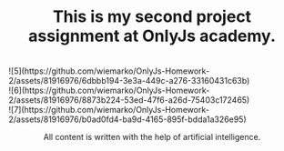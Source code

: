 <h1 align="center">This is my second project assignment at OnlyJs academy.</h1>

<div>
<br>
![5](https://github.com/wiemarko/OnlyJs-Homework-2/assets/81916976/6dbbb194-3e3a-449c-a276-33160431c63b)
<br>
![6](https://github.com/wiemarko/OnlyJs-Homework-2/assets/81916976/8873b224-53ed-47f6-a26d-75403c172465)
<br>
![7](https://github.com/wiemarko/OnlyJs-Homework-2/assets/81916976/b0ad0fd4-ba9d-4165-895f-bdda1a326e95)
<br>
</div>
<p align="center">All content is written with the help of artificial intelligence.</p>

